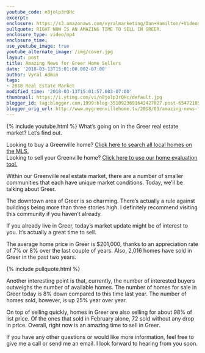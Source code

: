 ```yaml
---
youtube_code: n8jolp3rQHc
excerpt:
enclosure: https://s3.amazonaws.com/vyralmarketing/Dan+Hamilton/+Videos/2018/Greenville+Real+Estate+Agent-+Amazing+News+for+Greer+Home+Sellers.mp4
pullquote: RIGHT NOW IS AN AMAZING TIME TO SELL IN GREER.
enclosure_type: video/mp4
enclosure_time:
use_youtube_image: true
youtube_alternate_image: /img/cover.jpg
layout: post
title: Amazing News for Greer Home Sellers
date: '2018-03-13T15:01:00.002-07:00'
author: Vyral Admin
tags:
- 2018 Real Estate Market
modified_time: '2018-03-13T15:01:57.603-07:00'
thumbnail: https://i.ytimg.com/vi/n8jolp3rQHc/default.jpg
blogger_id: tag:blogger.com,1999:blog-3510923691642427027.post-6547210571950293175
blogger_orig_url: http://www.mygreenvillehome.tv/2018/03/amazing-news-for-greer-home-sellers.html
---
```

{% include youtube.html %}
What’s going on in the Greer real estate market? Let’s find out.

<div class="post-cta">
Looking to buy a Greenville home? <a href="http://www.mygreenvillehome.com/buy/" target="_blank">Click here to search all local homes on the MLS.</a><br>
Looking to sell your Greenville home? <a href="http://www.mygreenvillehome.com/sell/" target="_blank">Click here to use our home evaluation tool.</a>
</div>

Within our Greenville real estate market, there are a number of smaller communities that each have unique market conditions. Today, we’ll be talking about Greer.

The downtown area of Greer is so charming. There’s actually a rule against buildings being more than three stories high. I definitely recommend visiting this community if you haven’t already.

If you already live in Greer, today’s market update might be of interest to you. It’s actually a great time to sell.

The average home price in Greer is $201,000, thanks to an appreciation rate of 7% or 8% over the last couple of years. Also, 2,016 homes have sold in Greer in the past two years.

{% include pullquote.html %}

Another interesting point is that, currently, the number of interested buyers outweighs the number of available homes. The number of homes for sale in Greer today is 8% down compared to this time last year. The number of homes sold, however, is up 25% year over year.

On top of selling quickly, homes in Greer are also selling for about 98% of list price. Of the ones that sold in February alone, 72 sold without any drop in price. Overall, right now is an amazing time to sell in Greer.

If you have any other questions or would like more information, feel free to give me a call or send me an email. I look forward to hearing from you soon.
